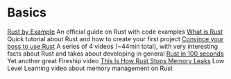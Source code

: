 # Basics
[Rust by Example](https://doc.rust-lang.org/stable/rust-by-example/index.html)
An official guide on Rust with code examples
[What is Rust](https://www.youtube.com/watch?v=R33h77nrMqc)
Quick tutorial about Rust and how to create your first project
[Convince your boss to use Rust](https://www.youtube.com/playlist?list=PLZaoyhMXgBzqkaLKR8HHWZaASMvW4gRtZ)
A series of 4 videos (~44min total), with very interesting facts about Rust and takes about developing in general
[Rust in 100 seconds](https://www.youtube.com/watch?v=5C_HPTJg5ek&pp=ygUNcnVzdCBmaXJlYmFzZQ%3D%3D)
Yet another great Fireship video
[This Is How Rust Stops Memory Leaks](https://www.youtube.com/watch?v=DJdUjjOmyx8)
Low Level Learning video about memory management on Rust


